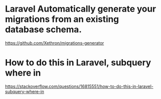 # Laravel Automatically generate your migrations from an existing database schema.
https://github.com/Xethron/migrations-generator

# How to do this in Laravel, subquery where in
https://stackoverflow.com/questions/16815551/how-to-do-this-in-laravel-subquery-where-in

